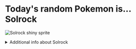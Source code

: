 # Today's random Pokemon is... Solrock

![Solrock shiny sprite](https://raw.githubusercontent.com/PokeAPI/sprites/master/sprites/pokemon/shiny/338.png)

<details>
<summary>Additional info about Solrock</summary>

| srpite type | image |
|------|------|
| back_default | ![Solrock back_default sprite](https://raw.githubusercontent.com/PokeAPI/sprites/master/sprites/pokemon/back/338.png) |
| back_shiny | ![Solrock back_shiny sprite](https://raw.githubusercontent.com/PokeAPI/sprites/master/sprites/pokemon/back/shiny/338.png) |
| front_default | ![Solrock front_default sprite](https://raw.githubusercontent.com/PokeAPI/sprites/master/sprites/pokemon/338.png) | </details>